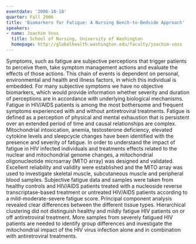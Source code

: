 ```yaml
---
eventdate: '2006-10-18'
quarter: Fall 2006
title: 'Biomarkers for Fatigue: A Nursing Bench-to-Bedside Approach'
speakers:
- name: Joachim Voss
  title: School of Nursing, University of Washington
  homepage: http://globalhealth.washington.edu/faculty/joachim-voss
---
```

Symptoms, such as fatigue are subjective perceptions that trigger patients to perceive them, take symptom management actions and evaluate the effects of those actions. This chain of events is dependent on personal, environmental and health and illness factors, in which this individual is embedded. For many subjective symptoms we have no objective biomarkers, which would provide information whether severity and duration of perceptions are in accordance with underlying biological mechanisms. Fatigue in HIV/AIDS patients is among the most bothersome and frequent symptoms experienced with and without antiretroviral treatments. Fatigue is defined as a perception of physical and mental exhaustion that is persistent over an extended period of time and causal relationships are complex. Mitochondrial intoxication, anemia, testosterone deficiency, elevated cytokine levels and sleepcycle changes have been identified with the presence and severity of fatigue. In order to understand the impact of fatigue in HIV infected individuals and treatments effects related to the nuclear and mitochondrial genome changes, a mitochondrial oligonucleotide microarray (MITO array) was designed and validated. Excellent reliability and validity were established and the MITO array was used to investigate skeletal muscle, subcutaneous muscle and peripheral blood samples. Subjective fatigue data and samples were taken from healthy controls and HIV/AIDS patients treated with a nucleoside reverse transcriptase-based treatment or untreated HIV/AIDS patients according to a mild-moderate-severe fatigue score. Principal component analysis revealed clear differences between the different tissue types. Hierarchical clustering did not distinguish healthy and mildly fatigue HIV patients on or off antiretroviral treatment. More samples from severely fatigued HIV patients are needed to identify group differences and investigate the mitochondrial impact of the HIV virus infection alone and in combination with antiretroviral treatments.

